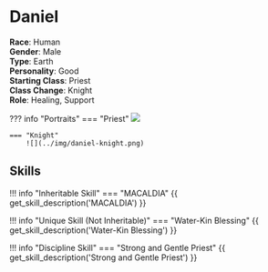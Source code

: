 # Daniel

**Race**: Human  
**Gender**: Male  
**Type**: Earth  
**Personality**: Good  
**Starting Class**: Priest  
**Class Change**: Knight  
**Role**: Healing, Support

??? info "Portraits"
    === "Priest"
        ![](../img/daniel-priest.png)

    === "Knight"
        ![](../img/daniel-knight.png)

## Skills

!!! info "Inheritable Skill"
    === "MACALDIA"
        {{ get_skill_description('MACALDIA') }}
        
!!! info "Unique Skill (Not Inheritable)"
    === "Water-Kin Blessing"
        {{ get_skill_description('Water-Kin Blessing') }}
        
!!! info "Discipline Skill"
    === "Strong and Gentle Priest"
        {{ get_skill_description('Strong and Gentle Priest') }}
